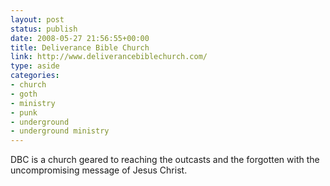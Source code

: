 ```yaml
---
layout: post
status: publish
date: 2008-05-27 21:56:55+00:00
title: Deliverance Bible Church
link: http://www.deliverancebiblechurch.com/
type: aside
categories:
- church
- goth
- ministry
- punk
- underground
- underground ministry
---
```


DBC is a church geared to reaching the outcasts and the forgotten with the uncompromising message of Jesus Christ.
